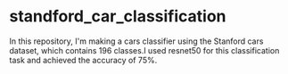 # standford_car_classification
In this repository, I'm making a cars classifier using the Stanford cars dataset, which contains 196 classes.I used resnet50 for this classification task and achieved the accuracy of 75%.
